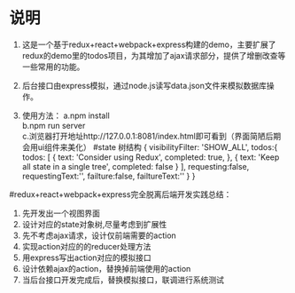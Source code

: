 # 说明

1. 这是一个基于redux+react+webpack+express构建的demo，主要扩展了redux的demo里的todos项目，为其增加了ajax请求部分，提供了增删改查等一些常用的功能。  

2. 后台接口由express模拟，通过node.js读写data.json文件来模拟数据库操作。  

3. 使用方法： a.npm install   
   	         b.npm run server  
             c.浏览器打开地址http://127.0.0.1:8081/index.html即可看到（界面简陋后期会用ui组件来美化）
#state 树结构
      {
      visibilityFilter: 'SHOW_ALL',
      todos:{
      todos: [
    		{
    		  text: 'Consider using Redux',
    		  completed: true,
    		},
    		{
    		  text: 'Keep all state in a single tree',
    		  completed: false
    		}
      ],
    	   requesting:false,
    	   requestingText:'',
    	   failture:false,
    	   failtureText:''
    }
    }
 
#redux+react+webpack+express完全脱离后端开发实践总结：
1. 先开发出一个视图界面
2. 设计对应的state对象树,尽量考虑到扩展性
3. 先不考虑ajax请求，设计仅前端需要的action
4. 实现action对应的的reducer处理方法
5. 用express写出action对应的模拟接口
6. 设计依赖ajax的action，替换掉前端使用的action
7. 当后台接口开发完成后，替换模拟接口，联调进行系统测试
